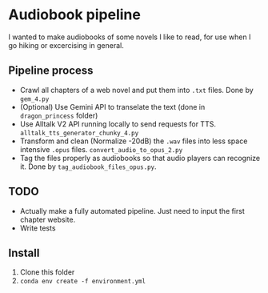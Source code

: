 # Audiobook pipeline

I wanted to make audiobooks of some novels I like to read, for use when I go hiking or excercising in general.

## Pipeline process

* Crawl all chapters of a web novel and put them into `.txt` files. Done by `gem_4.py`
* (Optional) Use Gemini API to transelate the text (done in `dragon_princess` folder)
* Use Alltalk V2 API running locally to send requests for TTS. `alltalk_tts_generator_chunky_4.py`
* Transform and clean (Normalize -20dB) the `.wav` files into less space intensive `.opus` files. `convert_audio_to_opus_2.py`
* Tag the files properly as audiobooks so that audio players can recognize it. Done by `tag_audiobook_files_opus.py`.

## TODO

* Actually make a fully automated pipeline. Just need to input the first chapter website.
* Write tests

## Install

1. Clone this folder
2. `conda env create -f environment.yml`
